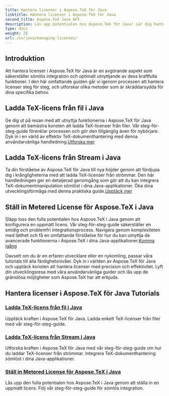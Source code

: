 ```yaml
---
title: Hantera licenser i Aspose.TeX för Java
linktitle: Hantera licenser i Aspose.TeX för Java
second_title: Aspose.TeX Java API
description: Lås upp potentialen hos Aspose.TeX för Java! Lär dig hantera licenser utan ansträngning - ladda från fil, streama eller konfigurera en uppmätt licens med våra steg-för-steg handledningar.
type: docs
weight: 25
url: /sv/java/managing-licenses/
---
```


## Introduktion 

Att hantera licenser i Aspose.TeX för Java är en avgörande aspekt som säkerställer sömlös integration och optimalt utnyttjande av dess kraftfulla funktioner. I den här omfattande guiden går vi igenom processen att hantera licenser steg för steg, och utforskar olika metoder som är skräddarsydda för dina specifika behov.

## Ladda TeX-licens från fil i Java

Ge dig ut på resan med att utnyttja funktionerna i Aspose.TeX för Java genom att bemästra konsten att ladda TeX-licenser från filer. Vår steg-för-steg-guide förenklar processen och gör den tillgänglig även för nybörjare. Dyk in i en värld av effektiv TeX-dokumenthantering med denna användarvänliga handledning.[Utforska mer](./load-license-from-file/)

## Ladda TeX-licens från Stream i Java

 Ta din förståelse av Aspose.TeX för Java till nya höjder genom att fördjupa dig i krångligheterna med att ladda TeX-licenser från strömmar. Den här handledningen ger en detaljerad genomgång som gör att du kan integrera TeX-dokumentmanipulation sömlöst i dina Java-applikationer. Öka dina utvecklingsförmåga med denna praktiska guide.[Upptäck mer](./load-license-from-stream/)

## Ställ in Metered License för Aspose.TeX i Java

Släpp loss den fulla potentialen hos Aspose.TeX i Java genom att konfigurera en uppmätt licens. Vår steg-för-steg-guide säkerställer en smidig och problemfri integrationsprocess. Navigera genom komplexiteten med lätthet och få en omfattande förståelse för hur du kan utnyttja de avancerade funktionerna i Aspose.TeX i dina Java-applikationer.[Komma igång](./set-metered-license/)

Oavsett om du är en erfaren utvecklare eller en nykomling, passar våra tutorials till alla färdighetsnivåer. Dyk in i världen av Aspose.TeX för Java och upptäck konsten att hantera licenser med precision och effektivitet. Lyft din utvecklingsresa med våra användarvänliga guider och lås upp de gränslösa möjligheter som Aspose.TeX har att erbjuda.
## Hantera licenser i Aspose.TeX för Java Tutorials
### [Ladda TeX-licens från fil i Java](./load-license-from-file/)
Upptäck kraften i Aspose.TeX för Java. Ladda enkelt TeX-licenser från filer med vår steg-för-steg-guide.
### [Ladda TeX-licens från Stream i Java](./load-license-from-stream/)
Utforska kraften i Aspose.TeX för Java med vår steg-för-steg-guide om hur du laddar TeX-licenser från strömmar. Integrera TeX-dokumenthantering sömlöst i dina Java-applikationer.
### [Ställ in Metered License för Aspose.TeX i Java](./set-metered-license/)
Lås upp den fulla potentialen hos Aspose.TeX i Java genom att ställa in en uppmätt licens. Följ vår steg-för-steg-guide för sömlös integration.